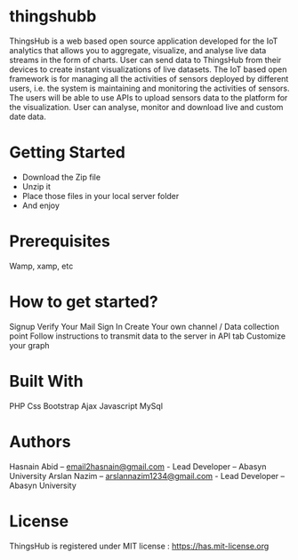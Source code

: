 # thingshubb
ThingsHub is a web based open source application developed for the IoT analytics that allows you to aggregate, visualize, and analyse live data streams in the form of charts. User can send data to ThingsHub from their devices to create instant visualizations of live datasets. The IoT based open framework is for managing all the activities of sensors deployed by different users, i.e. the system is maintaining and monitoring the activities of sensors. The users will be able to use APIs to upload sensors data to the platform for the visualization. User can analyse, monitor and download live and custom date data.
# Getting Started
- Download the Zip file
- Unzip it
- Place those files in your local server folder
- And enjoy
# Prerequisites
Wamp, xamp, etc
# How to get started?
Signup
Verify Your Mail
Sign In
Create Your own channel / Data collection point
Follow instructions to transmit data to the server in API tab
Customize your graph
# Built With
PHP
Css
Bootstrap
Ajax
Javascript
MySql
# Authors
Hasnain Abid – email2hasnain@gmail.com - Lead Developer – Abasyn University
Arslan Nazim – arslannazim1234@gmail.com - Lead Developer – Abasyn University
# License
ThingsHub is registered under MIT license : https://has.mit-license.org
